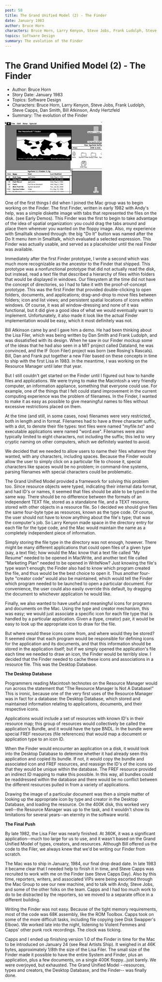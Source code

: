 ```yaml
---
post: 58
title: The Grand Unified Model (2) - The Finder
date: January 1983
author: Bruce Horn
characters: Bruce Horn, Larry Kenyon, Steve Jobs, Frank Ludolph, Steve Capps, Dan Smith, Bill Atkinson, Andy Hertzfeld
topics: Software Design
summary: The evolution of the Finder
---
```


# The Grand Unified Model (2) - The Finder
* Author: Bruce Horn
* Story Date: January 1983
* Topics: Software Design
* Characters: Bruce Horn, Larry Kenyon, Steve Jobs, Frank Ludolph, Steve Capps, Dan Smith, Bill Atkinson, Andy Hertzfeld
* Summary: The evolution of the Finder

![The Finder](images/finder_logo.gif) 
    
One of the first things I did when I joined the Mac group was to begin working on the Finder.  The first Finder, written in early 1982 with Andy's help, was a simple diskette image with tabs that represented the files on the disk.  (see Early Demos).  This Finder was the first to begin to take advantage of the idea of spatial organization: you could drag the tabs around and place them wherever you wanted on the floppy image.  Also, my experience with Smalltalk showed through: the big "Do It" button was named after the Do It menu item in Smalltalk, which evaluated a selected expression.  This Finder was actually usable, and served as a placeholder until the real Finder was available.

Immediately after the first Finder prototype, I wrote a second which was much more recognizable as the ancestor to the Finder that shipped.  This prototype was a nonfunctional prototype that did not actually read the disk, but instead, read a text file that described a hierarchy of files within folders that would be displayed in windows.  Our filesystem at the time did not have the concept of directories, so I had to fake it with the proof-of-concept prototype.  This was the first Finder that provided double-clicking to open folders, documents, and applications; drag-and-drop to move files between folders; icon and list views; and persistent spatial locations of icons within windows.  Of course, it was all window-dressing and none of it was functional, but it did give a good idea of what we would eventually want to implement.  Unfortunately, it also made it look like the actual Finder implementation would be easy, which it most definitely was not.

Bill Atkinson came by and I gave him a demo.  He had been thinking about the Lisa Filer, which was being written by Dan Smith and Frank Ludolph, and was dissatisfied with its design.  When he saw in our Finder mockup some of the ideas that he had also seen in a MIT project called Dataland, he was convinced, and the IF (Icon Filer) project was born (see Rosing's Rascals).  Bill, Dan and Frank put together a new Filer based on these concepts in time to ship with the first Lisa in 1983.  In the meantime, I was working on the Resource Manager until later that year.

But I still couldn't get started on the Finder until I figured out how to handle files and applications.  We were trying to make the Macintosh a very friendly computer, an information appliance, something that everyone could use.  For example, one of the things that I felt could stand improvement in the current computing experience was the problem of filenames.  In the Finder, I wanted to make it as easy as possible to give meaningful names to files without excessive restrictions placed on them.

At the time (and still, in some cases, now) filenames were very restricted, both in length and in format.   Filenames had to have a three character suffix, with a dot, to denote their file types: text files were named "myfile.txt" and executable applications were named "word.exe".  Filenames were also typically limited to eight characters, not including the suffix; this led to very cryptic naming on other computers, which we definitely wanted to avoid.

We decided that we needed to allow users to name their files whatever they wanted, with any characters, including spaces.  Because the Finder would allow the user to simply click on a particular file to choose it, special characters like spaces would be no problem; in command-line systems, parsing filenames with special characters could be problematic.

The Grand Unified Model provided a framework for solving this problem too.  Since resource objects were typed, indicating their internal data format, and had ID's or names, it seemed that files should be able to be typed in the same way.  There should be no difference between the formats of an independent TEXT file, stored as a standalone file, and  a TEXT resource, stored with other objects in a resource file.  So I decided we should give files the same four-byte type as resources, known as the type code.  Of course, the user should not have to know anything about the file's type; that was the computer's job.  So Larry Kenyon made space in the directory entry for each file for the type code, and the Mac would maintain the name as a completely independent piece of information.

Simply storing the file type in the directory was not enough, however.  There might be many different applications that could open files of a given type (say, a text file); how would the Mac know that a text file called "My Resume" needed to be opened in MacWrite, and another text file called "Marketing Plan" needed to be opened in WriteNow?  Just knowing the file's type wasn't enough; the Finder also had to know which program created the file, and thus would be the best choice to open it.   Thus another four-byte "creator code" would also be maintained, which would tell the Finder which program needed to be launched to open a particular document.  For convenience, the user could also easily override this default, by dragging the document to whichever application he would like.

Finally, we also wanted to have useful and meaningful icons for programs and documents on the Mac.  Using the type and creator mechanism, this was easy; we would just associate a specific icon for each file type that is handled by a particular application.  Given a (type, creator) pair, it would be easy to look up the appropriate icon to draw for the file.

But where would these icons come from, and where would they be stored?  It seemed clear that each program would be responsible for defining icons for the application and its documents, and that this information should be stored in the application itself; but if we simply opened the application's file each time we needed to draw an icon, the Finder would be terribly slow.  I decided that the Finder needed to cache these icons and associations in a resource file.  This was the Desktop Database.

**The Desktop Database**

Programmers reading Macintosh technotes on the Resource Manager would run across the statement that "The Resource Manager Is Not A Database!"  This is ironic, because one of the very first uses of the Resource Manager was in fact for a database: the Desktop Database, which stored and maintained information relating to applications, documents, and their respective icons.

Applications would include a set of resources with known ID's in their resource map; this group of resources would collectively be called the application's Bundle, and it would have the type BNDL.  In the bundle were special FREF resources (file references) that would map a document or application type to an icon ID.

When the Finder would encounter an application on a disk, it would look into the Desktop Database to detemine whether it had already seen this application and copied its bundle.  If not, it would copy the bundle and associated icon and FREF resources, and reassign the ID's of the icons so that they would be unique within the database.  The FREF resource provided an indirect ID mapping to make this possible.  In this way, all bundles could be readdressed within the database and there would be no conflict between the different resources pulled in from a variety of applications.

Drawing the image of a particular document was then a simple matter of looking up the appropriate icon  by type and creator in the Desktop Database, and loading the resource.  On the 400K disk, this worked very well--the Resource Manager was up to the task, and it wouldn't show its limitations for several years--an eternity in the software world.

**The Final Push**

By late 1982, the Lisa Filer was nearly finished.  At 360K, it was a significant application--much too large for us to use, and it wasn't based on the Grand Unified Model of types, creators, and resources.  Although Bill offered us the code to the Filer, we always knew that we'd be writing our Finder from scratch.

The Mac was to ship in January, 1984, our final drop dead date.  In late 1983 it became clear that I needed help to finish it in time, and Steve Capps was recruited to work with me on the Finder (see Steve Capps Day).  Also by this time, reporters, writers, and associated VIPs were being escorted through the Mac Group to see our new machine, and to talk with Andy, Steve Jobs, and some of the other folks on the team.  Capps and I had too much work to do to be distracted by the reporters, so we moved to a separate office in a different building.

Writing the Finder was not easy.  Because of the tight memory requirements, most of the code was 68K assembly, like the ROM Toolbox.  Capps took on some of the more difficult tasks, including file copying (see Disk Swapper's Elbow).  We worked late into the night, listening to Violent Femmes and Capps' other punk rock recordings.  The clock was ticking.

Capps and I ended up finishing version 1.0 of the Finder in time for the Mac to be introduced on January 24 (see Real Artists Ship).  It weighed in at 46K bytes, approximately 1/8th the size of the Lisa Filer.  The small size of the Finder made it possible to have the entire System and Finder, plus an application, plus a few documents, on a single 400K floppy...just barely.  We were overjoyed, but exhausted.  The Grand Unified Model --resources, types and creators, the Desktop Database, and the Finder-- was finally done.